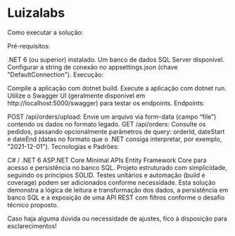 # Luizalabs

Como executar a solução:

Pré-requisitos:

.NET 6 (ou superior) instalado.
Um banco de dados SQL Server disponível.
Configurar a string de conexão no appsettings.json (chave "DefaultConnection").
Execução:

Compile a aplicação com dotnet build.
Execute a aplicação com dotnet run.
Utilize o Swagger UI (geralmente disponível em http://localhost:5000/swagger) para testar os endpoints.
Endpoints:

POST /api/orders/upload: Envie um arquivo via form-data (campo “file”) contendo os dados no formato legado.
GET /api/orders: Consulte os pedidos, passando opcionalmente parâmetros de query: orderId, dateStart e dateEnd (datas no formato que o .NET consiga interpretar, por exemplo, "2021-12-01").
Tecnologias e Padrões:

C# / .NET 6
ASP.NET Core Minimal APIs
Entity Framework Core para acesso e persistência no banco SQL.
Projeto estruturado com simplicidade, seguindo os princípios SOLID.
Testes unitários e automação (build e coverage) podem ser adicionados conforme necessidade.
Esta solução demonstra a lógica de leitura e transformação dos dados, a persistência em banco SQL e a exposição de uma API REST com filtros conforme o desafio técnico proposto.

Caso haja alguma dúvida ou necessidade de ajustes, fico à disposição para esclarecimentos!
